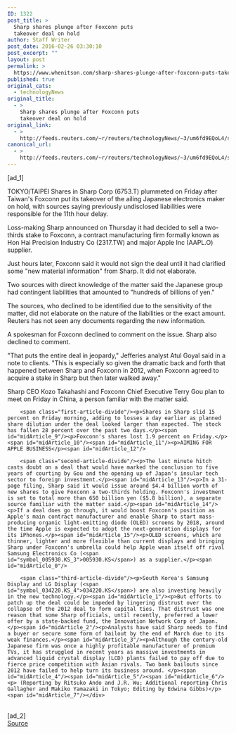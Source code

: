 ```yaml
---
ID: 1322
post_title: >
  Sharp shares plunge after Foxconn puts
  takeover deal on hold
author: Staff Writer
post_date: 2016-02-26 03:30:10
post_excerpt: ""
layout: post
permalink: >
  https://www.whenitson.com/sharp-shares-plunge-after-foxconn-puts-takeover-deal-on-hold/
published: true
original_cats:
  - technologyNews
original_title:
  - >
    Sharp shares plunge after Foxconn puts
    takeover deal on hold
original_link:
  - >
    http://feeds.reuters.com/~r/reuters/technologyNews/~3/um6fd9EQoL4/story01.htm
canonical_url:
  - >
    http://feeds.reuters.com/~r/reuters/technologyNews/~3/um6fd9EQoL4/story01.htm
---
```

 [ad_1]
<br><div id="articleText">
<span id="midArticle_start"/>

<span id="midArticle_0"/><span class="focusParagraph" readability="5"><p><span class="articleLocation">TOKYO/TAIPEI</span> Shares in Sharp Corp (<span id="symbol_6753.T_0">6753.T</span>) plummeted on Friday after Taiwan's Foxconn put its takeover of the ailing Japanese electronics maker on hold, with sources saying previously undisclosed liabilities were responsible for the 11th hour delay.</p></span><span id="midArticle_1"/><p>Loss-making Sharp announced on Thursday it had decided to sell a two-thirds stake to Foxconn, a contract manufacturing firm formally known as Hon Hai Precision Industry Co (<span id="symbol_2317.TW_1">2317.TW</span>) and major Apple Inc (<span id="symbol_AAPL.O_2">AAPL.O</span>) supplier.</p><span id="midArticle_2"/><p>Just hours later, Foxconn said it would not sign the deal until it had clarified some "new material information" from Sharp. It did not elaborate.</p><span id="midArticle_3"/><p>Two sources with direct knowledge of the matter said the Japanese group had contingent liabilities that amounted to "hundreds of billions of yen."</p><span id="midArticle_4"/><p>The sources, who declined to be identified due to the sensitivity of the matter, did not elaborate on the nature of the liabilities or the exact amount. Reuters has not seen any documents regarding the new information.</p><span id="midArticle_5"/><p>A spokesman for Foxconn declined to comment on the issue. Sharp also declined to comment.</p><span id="midArticle_6"/><p>"That puts the entire deal in jeopardy," Jefferies analyst Atul Goyal said in a note to clients. "This is especially so given the dramatic back and forth that happened between Sharp and Foxconn in 2012, when Foxconn agreed to acquire a stake in Sharp but then later walked away."</p><span id="midArticle_7"/><p>Sharp CEO Kozo Takahashi and Foxconn Chief Executive Terry Gou plan to meet on Friday in China, a person familiar with the matter said.</p><span id="midArticle_8"/>
        
        <span class="first-article-divide"/><p>Shares in Sharp slid 15 percent on Friday morning, adding to losses a day earlier as planned share dilution under the deal looked larger than expected. The stock has fallen 28 percent over the past two days.</p><span id="midArticle_9"/><p>Foxconn's shares lost 1.9 percent on Friday.</p><span id="midArticle_10"/><span id="midArticle_11"/><p>AIMING FOR APPLE BUSINESS</p><span id="midArticle_12"/>
        
        <span class="second-article-divide"/><p>The last minute hitch casts doubt on a deal that would have marked the conclusion to five years of courting by Gou and the opening up of Japan's insular tech sector to foreign investment.</p><span id="midArticle_13"/><p>In a 31-page filing, Sharp said it would issue around $4.4 billion worth of new shares to give Foxconn a two-thirds holding. Foxconn's investment is set to total more than 650 billion yen ($5.8 billion), a separate source familiar with the matter said.</p><span id="midArticle_14"/><p>If a deal does go through, it would boost Foxconn's position as Apple's main contract manufacturer and enable Sharp to start mass-producing organic light-emitting diode (OLED) screens by 2018, around the time Apple is expected to adopt the next-generation displays for its iPhones.</p><span id="midArticle_15"/><p>OLED screens, which are thinner, lighter and more flexible than current displays and bringing Sharp under Foxconn's umbrella could help Apple wean itself off rival Samsung Electronics Co (<span id="symbol_005930.KS_3">005930.KS</span>) as a supplier.</p><span id="midArticle_0"/>
        
        <span class="third-article-divide"/><p>South Korea's Samsung Display and LG Display (<span id="symbol_034220.KS_4">034220.KS</span>) are also investing heavily in the new technology.</p><span id="midArticle_1"/><p>But efforts to patch up the deal could be impeded by lingering distrust over the collapse of the 2012 deal to form capital ties. That distrust was one reason that some Sharp officials, until recently, preferred a lower offer by a state-backed fund, the Innovation Network Corp of Japan.</p><span id="midArticle_2"/><p>Analysts have said Sharp needs to find a buyer or secure some form of bailout by the end of March due to its weak finances.</p><span id="midArticle_3"/><p>Although the century-old Japanese firm was once a highly profitable manufacturer of premium TVs, it has struggled in recent years as massive investments in advanced liquid crystal display (LCD) plants failed to pay off due to fierce price competition with Asian rivals. Two bank bailouts since 2012 have failed to help turn its business around. </p><span id="midArticle_4"/><span id="midArticle_5"/><span id="midArticle_6"/><p> (Reporting by Ritsuko Ando and J.R. Wu; Additional reporting Chris Gallagher and Makiko Yamazaki in Tokyo; Editing by Edwina Gibbs)</p><span id="midArticle_7"/></div>
<br>[ad_2]
<br><a href="http://feeds.reuters.com/~r/reuters/technologyNews/~3/um6fd9EQoL4/story01.htm">Source </a>